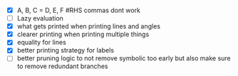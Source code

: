 - [x] A, B, C = D, E, F #RHS commas dont work
- [ ] Lazy evaluation
- [x] what gets printed when printing lines and angles
- [x] clearer printing when printing multiple things
- [x] equality for lines
- [x] better printing strategy for labels
- [ ] better pruning logic to not remove symbolic too early but also make sure to remove redundant branches
